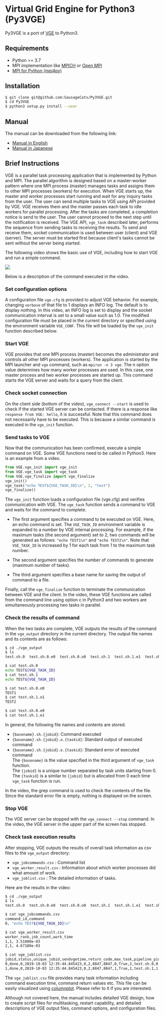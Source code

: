 # Virtual Grid Engine for Python3 (Py3VGE)

Py3VGE is a port of [VGE](https://github.com/SatoshiITO/VGE) to Python3.

## Requirements

- Python >= 3.7
- MPI implementation like [MPICH](https://www.mpich.org/) or [Open MPI](https://www.open-mpi.org/)
- [MPI for Python (mpi4py)](https://mpi4py.readthedocs.io/en/stable/index.html)


## Installation

``` bash
$ git clone git@github.com:SausageCats/Py3VGE.git
$ cd Py3VGE
$ python3 setup.py install --user
```

## Manual

The manual can be downloaded from the following link:

- [Manual in English](https://github.com/SatoshiITO/VGE/blob/master/VGE_user_manual.pdf)
- [Manual in Japanese](https://github.com/SatoshiITO/VGE/blob/master/VGE_user_manual_ja.pdf)

## Brief Instructions

VGE is a parallel task processing application that is implemented by Python and MPI.
The parallel algorithm is designed based on a master-worker pattern where one MPI process (master) manages tasks and assigns them to other MPI processes (workers) for execution.
When VGE starts up, the master and worker processes start running and wait for any inquiry tasks from the user.
The user can send multiple tasks to VGE using API provided by VGE.
VGE receives them and the master passes each task to idle workers for parallel processing.
After the tasks are completed, a completion notice is send to the user.
The user cannot proceed to the next step until the notification is received.
The VGE API, `vge_task` described later, performs the sequence from sending tasks to receiving the results.
To send and receive them, socket communication is used between user (client) and VGE (server).
The server must be started first because client's tasks cannot be sent without the server being started.

The following video shows the basic use of VGE, including how to start VGE and run a simple command.

![](https://github.com/SausageCats/video/raw/master/Py3VGE/Py3VGE_demo.gif)

Below is a description of the command executed in the video.

### Set configuration options

A configuration file `vge.cfg` is provided to adjust VGE behavior.
For example, changing `verbose` of that file to 1 displays an INFO log.
The default is to display nothing.
In this video, an INFO log is set to display and the socket communication interval is set to a small value such as 1.0.
The modified configuration file must be placed in the current directory or specified using the environment variable `VGE_CONF`.
This file will be loaded by the `vge_init` function described below.

### Start VGE

VGE provides that one MPI process (master) becomes the administrator and controls all other MPI processes (workers).
The application is started by the MPI launcher and `vge` command, such as `mpirun -n 3 vge`.
The n option value determines how many worker processes are used.
In this case, one master process and two worker processes are started up.
This command starts the VGE server and waits for a query from the client.

### Check socket connection

On the client side (bottom of the video), `vge_connect --start` is used to check if the started VGE server can be contacted.
If there is a response like `response from VGE: hello`, it is successful.
Note that this command does not necessarily have to be executed.
This is because a similar command is executed in the `vge_init` function.

### Send tasks to VGE

Now that the communication has been confirmed, execute a simple command on VGE.
Some VGE functions need to be called in Python3.
Here is an example from a video.

``` python
from VGE.vge_init import vge_init
from VGE.vge_task import vge_task
from VGE.vge_finalize import vge_finalize
vge_init()
vge_task("echo TEST${VGE_TASK_ID}\n", 2, "test")
vge_finalize()
```

The `vge_init` function loads a configuration file (vge.cfg) and verifies communication with VGE.
The `vge_task` function sends a command to VGE and waits for the command to complete.

- The first argument specifies a command to be executed on VGE.
Here, an echo command is set.
The `VGE_TASK_ID` environment variable is expanded to a number by VGE internal processing.
For example, if the maximum tasks (the second argument) set to 2, two commands will be generated as follows: `"echo TEST1\n"` and `"echo TEST2\n"`.
Note that `VGE_TASK_ID` is increased by 1 for each task from 1 to the maximum task number.

- The second argument specifies the number of commands to generate (maximum number of tasks).

- The third argument specifies a base name for saving the output of command to a file.

Finally, call the `vge_finalize` function to terminate the communication between VGE and the client.
In the video, these VGE functions are called from the command line using option c in Python3 and two workers are simultaneously processing two tasks in parallel.

### Check the results of command

When the two tasks are complete, VGE outputs the results of the command in the `vge_output` directory in the current directory.
The output file names and its contents are as follows:

``` bash
$ cd ./vge_output
$ ls
test.sh.0  test.sh.0.e0  test.sh.0.o0  test.sh.1  test.sh.1.e1  test.sh.1.o1

$ cat test.sh.0
echo TEST${VGE_TASK_ID}
$ cat test.sh.1
echo TEST${VGE_TASK_ID}

$ cat test.sh.0.o0
TEST1
$ cat test.sh.1.o1
TEST2

$ cat test.sh.0.e0
$ cat test.sh.1.e1
```

In general, the following file names and contents are stored.

- `{basename}.sh.{jobid}`: Command executed
- `{basename}.sh.{jobid}.o.{taskid}`: Standard output of executed command
- `{basename}.sh.{jobid}.e.{taskid}`: Standard error of executed command
<br>The `{basename}` is the value specified in the third argument of `vge_task` function.
<br>The `{jobid}` is a unique number separated by task units starting from 0.
<br>The `{taskid}` is a similar to `{jobid}` but is allocated from 0 each time `vge_task` function is run.

In the video, the grep command is used to check the contents of the file.
Since the standard error file is empty, nothing is displayed on the screen.

### Stop VGE

The VGE server can be stopped with the `vge_connect --stop` command.
In the video, the VGE server in the upper part of the screen has stopped.

### Check task execution results

After stopping, VGE outputs the results of overall task information as csv files to the `vge_output` directory:

- `vge_jobcommands.csv` : Command list
- `vge_worker_result.csv` : Information about which worker processes did what amount of work.
- `vge_joblist.csv` : The detailed information of tasks.

Here are the results in the video:

``` bash
$ cd ./vge_output
$ ls
test.sh.0  test.sh.0.e0  test.sh.0.o0  test.sh.1  test.sh.1.e1  test.sh.1.o1  vge_jobcommands.csv  vge_joblist.csv  vge_worker_result.csv

$ cat vge_jobcommands.csv
command_id,command
0, "echo TEST${VGE_TASK_ID}\n"

$ cat vge_worker_result.csv
worker_rank,job_count,work_time
1,1, 3.51800e-03
2,1, 4.67100e-03

$ cat vge_joblist.csv
jobid,status,unique_jobid,sendvgetime,return_code,max_task,pipeline_pid,pipeline_parent_pid,execjobid,sendtoworker,worker,filename,bulkjob_id,command_id,start_time,finish_time,elapsed_time
0,done,0,2019-10-03 12:35:44.845423,0,2,8847,8847,0,True,2,test.sh.0,0,0,2019-10-03 12:35:44.848213,2019-10-03 12:35:44.852884,0.004671
1,done,0,2019-10-03 12:35:44.845423,0,2,8847,8847,1,True,1,test.sh.1,1,0,2019-10-03 12:35:44.849339,2019-10-03 12:35:44.852857,0.003518
```

The `vge_joblist.csv` file provides many task information including command execution time, command return values etc.
This file can be easily visualized using [columnplot](https://github.com/SausageCats/columnplot).
Please refer to it if you are interested.

Although not covered here, the manual includes detailed VGE design, how to create script files for multitasking, restart capability, and detailed descriptions of VGE output files, command options, and configuration files.
